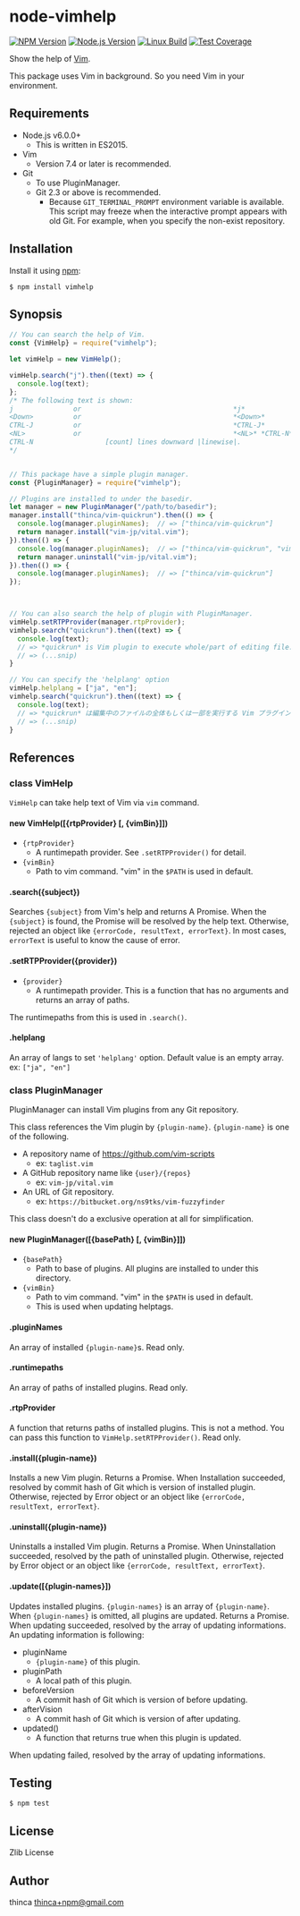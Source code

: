 node-vimhelp
============

[![NPM Version][npm-image]][npm-url]
[![Node.js Version][node-version-image]][node-version-url]
[![Linux Build][travis-image]][travis-url]
[![Test Coverage][coveralls-image]][coveralls-url]

Show the help of [Vim](https://github.com/vim/vim).

This package uses Vim in background.  So you need Vim in your environment.

Requirements
------------

- Node.js v6.0.0+
  - This is written in ES2015.
- Vim
  - Version 7.4 or later is recommended.
- Git
  - To use PluginManager.
  - Git 2.3 or above is recommended.
    - Because `GIT_TERMINAL_PROMPT` environment variable is available.
      This script may freeze when the interactive prompt appears with old Git.
      For example, when you specify the non-exist repository.

Installation
------------

Install it using [npm](https://www.npmjs.com/):

```
$ npm install vimhelp
```

Synopsis
--------

```javascript
// You can search the help of Vim.
const {VimHelp} = require("vimhelp");

let vimHelp = new VimHelp();

vimHelp.search("j").then((text) => {
  console.log(text);
};
/* The following text is shown:
j               or                                      *j*
<Down>          or                                      *<Down>*
CTRL-J          or                                      *CTRL-J*
<NL>            or                                      *<NL>* *CTRL-N*
CTRL-N                  [count] lines downward |linewise|.
*/


// This package have a simple plugin manager.
const {PluginManager} = require("vimhelp");

// Plugins are installed to under the basedir.
let manager = new PluginManager("/path/to/basedir");
manager.install("thinca/vim-quickrun").then(() => {
  console.log(manager.pluginNames);  // => ["thinca/vim-quickrun"]
  return manager.install("vim-jp/vital.vim");
}).then(() => {
  console.log(manager.pluginNames);  // => ["thinca/vim-quickrun", "vim-jp/vital.vim"]
  return manager.uninstall("vim-jp/vital.vim");
}).then(() => {
  console.log(manager.pluginNames);  // => ["thinca/vim-quickrun"]
});



// You can also search the help of plugin with PluginManager.
vimHelp.setRTPProvider(manager.rtpProvider);
vimhelp.search("quickrun").then((text) => {
  console.log(text);
  // => *quickrun* is Vim plugin to execute whole/part of editing file.
  // => (...snip)
}

// You can specify the 'helplang' option
vimHelp.helplang = ["ja", "en"];
vimhelp.search("quickrun").then((text) => {
  console.log(text);
  // => *quickrun* は編集中のファイルの全体もしくは一部を実行する Vim プラグインです。
  // => (...snip)
}
```

References
----------

### class VimHelp

`VimHelp` can take help text of Vim via `vim` command.

#### new VimHelp([{rtpProvider} [, {vimBin}]])

- `{rtpProvider}`
  - A runtimepath provider.  See `.setRTPProvider()` for detail.
- `{vimBin}`
  - Path to vim command.  "vim" in the `$PATH` is used in default.

#### .search({subject})

Searches `{subject}` from Vim's help and returns A Promise.
When the `{subject}` is found, the Promise will be resolved by the help text.
Otherwise, rejected an object like `{errorCode, resultText, errorText}`.
In most cases, `errorText` is useful to know the cause of error.

#### .setRTPProvider({provider})

- `{provider}`
  - A runtimepath provider.  This is a function that has no arguments and returns an array of paths.

The runtimepaths from this is used in `.search()`.

#### .helplang

An array of langs to set `'helplang'` option.
Default value is an empty array.
ex: `["ja", "en"]`

### class PluginManager

PluginManager can install Vim plugins from any Git repository.

This class references the Vim plugin by `{plugin-name}`.
`{plugin-name}` is one of the following.
- A repository name of https://github.com/vim-scripts
  - ex: `taglist.vim`
- A GitHub repository name like `{user}/{repos}`
  - ex: `vim-jp/vital.vim`
- An URL of Git repository.
  - ex: `https://bitbucket.org/ns9tks/vim-fuzzyfinder`

This class doesn't do a exclusive operation at all for simplification.

#### new PluginManager([{basePath} [, {vimBin}]])

- `{basePath}`
  - Path to base of plugins.  All plugins are installed to under this directory.
- `{vimBin}`
  - Path to vim command.  "vim" in the `$PATH` is used in default.
  - This is used when updating helptags.

#### .pluginNames

An array of installed `{plugin-name}`s.  Read only.

#### .runtimepaths

An array of paths of installed plugins.  Read only.

#### .rtpProvider

A function that returns paths of installed plugins.
This is not a method.  You can pass this function to `VimHelp.setRTPProvider()`.
Read only.

#### .install({plugin-name})

Installs a new Vim plugin.  Returns a Promise.
When Installation succeeded, resolved by commit hash of Git which is version of installed plugin.
Otherwise, rejected by Error object or an object like `{errorCode, resultText, errorText}`.

#### .uninstall({plugin-name})

Uninstalls a installed Vim plugin.  Returns a Promise.
When Uninstallation succeeded, resolved by the path of uninstalled plugin.
Otherwise, rejected by Error object or an object like `{errorCode, resultText, errorText}`.

#### .update([{plugin-names}])

Updates installed plugins.  `{plugin-names}` is an array of `{plugin-name}`.
When `{plugin-names}` is omitted, all plugins are updated.  Returns a Promise.
When updating succeeded, resolved by the array of updating informations.
An updating information is following:

- pluginName
  - `{plugin-name}` of this plugin.
- pluginPath
  - A local path of this plugin.
- beforeVersion
  - A commit hash of Git which is version of before updating.
- afterVision
  - A commit hash of Git which is version of after updating.
- updated()
  - A function that returns true when this plugin is updated.

When updating failed, resolved by the array of updating informations.

Testing
-------

```
$ npm test
```

License
-------

Zlib License

Author
------

thinca <thinca+npm@gmail.com>


[npm-image]: https://img.shields.io/npm/v/vimhelp.svg
[npm-url]: https://npmjs.org/package/vimhelp
[node-version-image]: https://img.shields.io/node/v/vimhelp.svg
[node-version-url]: https://nodejs.org/en/download/
[travis-image]: https://img.shields.io/travis/thinca/node-vimhelp/master.svg?label=linux
[travis-url]: https://travis-ci.org/thinca/node-vimhelp
[coveralls-image]: https://img.shields.io/coveralls/thinca/node-vimhelp/master.svg
[coveralls-url]: https://coveralls.io/r/thinca/node-vimhelp?branch=master
